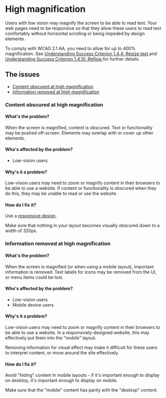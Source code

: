 # High magnification

Users with low vision may magnify the screen to be able to read text. Your web pages need to be responsive so that they allow these users to read text comfortably without horizontal scrolling or being impeded by design elements. 

To comply with WCAG 2.1 AA, you need to allow for up to 400% magnification. See [Understanding Success Criterion 1.4.4: Resize text
](https://www.w3.org/WAI/WCAG21/Understanding/resize-text.html) and [Understanding Success Criterion 1.4.10: Reflow
](https://www.w3.org/WAI/WCAG21/Understanding/reflow.html) for further details. 

## The issues

- [Content obscured at high magnification](#content-obscured-at-high-magnification)
- [Information removed at high magnification](#information-removed-at-high-magnification)

### Content obscured at high magnification

#### What's the problem?

When the screen is magnified, content is obscured. Text or functionality may be pushed off-screen. Elements may overlap with or cover up other elements. 

#### Who's affected by the problem?

* Low-vision users

#### Why's it a problem?

Low-vision users may need to zoom or magnify content in their browsers to be able to use a website. If content or functionality is obscured when they do this, they may be unable to read or use the website. 

#### How do I fix it? 

Use a [responsive design](https://www.smashingmagazine.com/2011/01/guidelines-for-responsive-web-design/). 

Make sure that nothing in your layout becomes visually obscured down to a width of 320px. 

### Information removed at high magnification

#### What's the problem?

When the screen is magnified (or when using a mobile layout), important information is removed. Text labels for icons may be removed from the UI, or menu items could be lost. 

#### Who's affected by the problem?

* Low-vision users
* Mobile device users

#### Why's it a problem?

Low-vision users may need to zoom or magnify content in their browsers to be able to use a website. In a responsively-designed website, this may effectively put them into the "mobile" layout. 

Removing information for visual effect may make it difficult for these users to interpret content, or move around the site effectively.

#### How do I fix it? 

Avoid "hiding" content in mobile layouts - if it's important enough to display on desktop, it's important enough to display on mobile. 

Make sure that the "mobile" content has parity with the "desktop" content. 